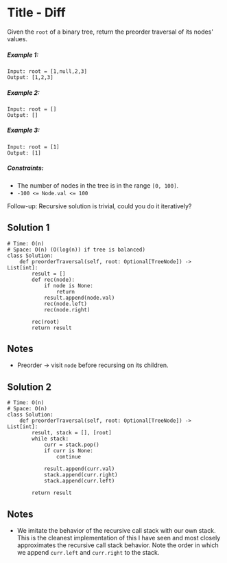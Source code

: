 # Title - Diff

Given the `root` of a binary tree, return the preorder traversal of its nodes' values.

##### Example 1:

```
Input: root = [1,null,2,3]
Output: [1,2,3]
```

##### Example 2:

```
Input: root = []
Output: []
```

##### Example 3:

```
Input: root = [1]
Output: [1]
```

##### Constraints:

- The number of nodes in the tree is in the range `[0, 100]`.
- `-100 <= Node.val <= 100`

Follow-up: Recursive solution is trivial, could you do it iteratively?

## Solution 1

```
# Time: O(n)
# Space: O(n) (O(log(n)) if tree is balanced)
class Solution:
    def preorderTraversal(self, root: Optional[TreeNode]) -> List[int]:
        result = []
        def rec(node):
            if node is None:
                return
            result.append(node.val)
            rec(node.left)
            rec(node.right)
        
        rec(root)
        return result
```

## Notes
- Preorder -> visit `node` before recursing on its children.

## Solution 2

```
# Time: O(n)
# Space: O(n)
class Solution:
    def preorderTraversal(self, root: Optional[TreeNode]) -> List[int]:
        result, stack = [], [root]
        while stack:
            curr = stack.pop()
            if curr is None:
                continue
            
            result.append(curr.val)
            stack.append(curr.right)
            stack.append(curr.left)
                
        return result
```

## Notes
- We imitate the behavior of the recursive call stack with our own stack. This is the cleanest implementation of this I have seen and most closely approximates the recursive call stack behavior. Note the order in which we append `curr.left` and `curr.right` to the stack.
